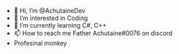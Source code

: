 - 👋 Hi, I’m @AchutaineDev
- 👀 I’m interested in Coding
- 🌱 I’m currently learning C#, C++
- 📫 How to reach me Father Achutaine#0076 on discord
- Profesinal monkey

<!---
AchutaineDev/AchutaineDev is a ✨ special ✨ repository because its `README.md` (this file) appears on your GitHub profile.
You can click the Preview link to take a look at your changes.
--->
